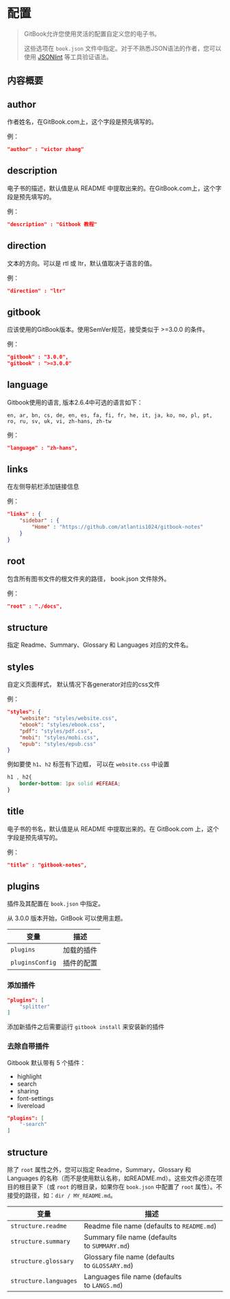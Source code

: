 # 配置

> GitBook允许您使用灵活的配置自定义您的电子书。
>
> 这些选项在 `book.json` 文件中指定。对于不熟悉JSON语法的作者，您可以使用 [JSONlint](http://jsonlint.com/) 等工具验证语法。

## 内容概要

<!-- toc -->

## author

作者姓名，在GitBook.com上，这个字段是预先填写的。

例：

```json
"author" : "victor zhang"
```

## description

电子书的描述，默认值是从 README 中提取出来的。在GitBook.com上，这个字段是预先填写的。

例：

```json
"description" : "Gitbook 教程"
```

## direction

文本的方向。可以是 rtl 或 ltr，默认值取决于语言的值。

例：

```json
"direction" : "ltr"
```

## gitbook

应该使用的GitBook版本。使用SemVer规范，接受类似于 >=3.0.0 的条件。

例：

```json
"gitbook" : "3.0.0",
"gitbook" : ">=3.0.0"
```

## language

Gitbook使用的语言, 版本2.6.4中可选的语言如下：

```
en, ar, bn, cs, de, en, es, fa, fi, fr, he, it, ja, ko, no, pl, pt, ro, ru, sv, uk, vi, zh-hans, zh-tw
```

例：

```json
"language" : "zh-hans",
```

## links

在左侧导航栏添加链接信息

例：

```json
"links" : {
    "sidebar" : {
        "Home" : "https://github.com/atlantis1024/gitbook-notes"
    }
}
```

## root

包含所有图书文件的根文件夹的路径， book.json 文件除外。

例：

```json
"root" : "./docs",
```

## structure

指定 Readme、Summary、Glossary 和 Languages 对应的文件名。

## styles

自定义页面样式， 默认情况下各generator对应的css文件

例：

```json
"styles": {
    "website": "styles/website.css",
    "ebook": "styles/ebook.css",
    "pdf": "styles/pdf.css",
    "mobi": "styles/mobi.css",
    "epub": "styles/epub.css"
}
```

例如要使 `h1`、`h2` 标签有下边框， 可以在 `website.css` 中设置

```css
h1 , h2{
    border-bottom: 1px solid #EFEAEA;
}
```

## title

电子书的书名，默认值是从 README 中提取出来的。在 GitBook.com 上，这个字段是预先填写的。

例：

```json
"title" : "gitbook-notes",
```

## plugins

插件及其配置在 `book.json` 中指定。

从 3.0.0 版本开始，GitBook 可以使用主题。

| 变量              | 描述    |
| --------------- | ----- |
| `plugins`       | 加载的插件 |
| `pluginsConfig` | 插件的配置 |

### 添加插件

```json
"plugins": [
    "splitter"
]
```

添加新插件之后需要运行 `gitbook install` 来安装新的插件

### 去除自带插件

Gitbook 默认带有 5 个插件：

- highlight
- search
- sharing
- font-settings
- livereload

```json
"plugins": [
    "-search"
]
```

## structure

除了 `root` 属性之外，您可以指定 Readme，Summary，Glossary 和 Languages 的名称（而不是使用默认名称，如README.md）。这些文件必须在项目的根目录下（或 `root` 的根目录，如果你在 `book.json` 中配置了 `root` 属性）。不接受的路径，如：`dir / MY_README.md`。

| 变量                    | 描述                                       |
| --------------------- | ---------------------------------------- |
| `structure.readme`    | Readme file name (defaults to `README.md`) |
| `structure.summary`   | Summary file name (defaults to `SUMMARY.md`) |
| `structure.glossary`  | Glossary file name (defaults to `GLOSSARY.md`) |
| `structure.languages` | Languages file name (defaults to `LANGS.md`) |
